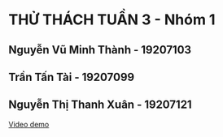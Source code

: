 # THỬ THÁCH TUẦN 3 - Nhóm 1

## Nguyễn Vũ Minh Thành - 19207103

## Trần Tấn Tài - 19207099

## Nguyễn Thị Thanh Xuân - 19207121

[Video demo](https://1drv.ms/v/s!AjI1rrhlQ0yshEjZJXfupcKswSnG?e=7c97Ng)
